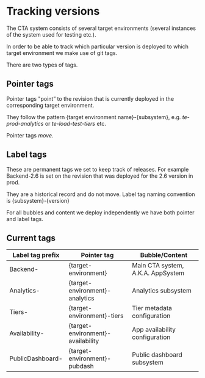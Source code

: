 # Tracking versions

The CTA system consists of several target environments (several instances of the system used for testing etc.).

In order to be able to track which particular version is deployed to which target environment we make use of git tags.

There are two types of tags.

## Pointer tags

Pointer tags "point” to the revision that is currently deployed in the corresponding target environment.

They follow the pattern {target environment name}-{subsystem}, e.g. _te-prod-analytics_ or _te-load-test-tiers_ etc.

Pointer tags _move_.

## Label tags

These are permanent tags we set to keep track of releases. For example Backend-2.6 is set on the revision that was deployed for the 2.6 version in prod.

They are a historical record and do not move. Label tag naming convention is {subsystem}-{version}

For all bubbles and content we deploy independently we have both pointer and label tags.

## Current tags

Label tag prefix|Pointer tag| Bubble/Content|
---|---|---|
Backend- | {target-environment}| Main CTA system, A.K.A. AppSystem|
Analytics- | {target-environment}-analytics | Analytics subsystem|
Tiers-  | {target-environment}-tiers | Tier metadata configuration |
Availability- | {target-environment}-availability | App availability configuration|
PublicDashboard- | {target-environment}-pubdash| Public dashboard subsystem|
